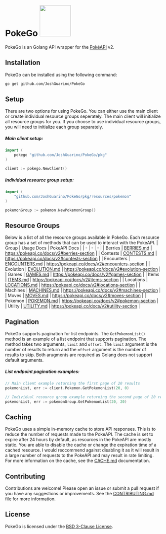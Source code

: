 # PokeGo <a href="https://pokeapi.co/api/v2/pokemon/charmander"><img src='https://veekun.com/dex/media/pokemon/global-link/4.png' height=100px/></a>

PokeGo is an Golang API wrapper for the [PokéAPI](https://pokeapi.co/) v2.

## Installation

PokeGo can be installed using the following command:

```bash
go get github.com/JoshGuarino/PokeGo
```

## Setup

There are two options for using PokeGo. You can either use the main client or create individual resource groups seperately.
The main client will initialize all resource groups for you. If you choose to use individual resource groups,
you will need to initialize each group separately.

##### Main client setup:

```go
import (
    pokego "github.com/JoshGuarino/PokeGo/pkg"
)

client := pokego.NewClient()
```

##### Individual resource group setup:

```go
import (
    "github.com/JoshGuarino/PokeGo/pkg/resources/pokemon"
)

pokemonGroup := pokemon.NewPokemonGroup()
```

## Resource Groups

Below is a list of all the resource groups available in PokeGo. Each resource group has a set of methods that can be used to interact with the PokeAPI.
| Group | Usage Docs | PokeAPI Docs |
| - | - | - |
| Berries | [BERRIES.md](docs/BERRIES.md) | https://pokeapi.co/docs/v2#berries-section |
| Contests | [CONTESTS.md](docs/CONTESTS.md) | https://pokeapi.co/docs/v2#contests-section |
| Encounters | [ENCOUNTERS.md](docs/ENCOUNTERS.md) | https://pokeapi.co/docs/v2#encounters-section |
| Evolution | [EVOLUTION.md](docs/EVOLUTION.md) | https://pokeapi.co/docs/v2#evolution-section |
| Games | [GAMES.md](docs/GAMES.md) | https://pokeapi.co/docs/v2#games-section |
| Items | [ITEMS.md](docs/ITEMS.md) | https://pokeapi.co/docs/v2#items-section |
| Locations | [LOCATIONS.md](docs/LOCATIONS.md) | https://pokeapi.co/docs/v2#locations-section |
| Machines | [MACHINES.md](docs/MACHINES.md) | https://pokeapi.co/docs/v2#machines-section |
| Moves | [MOVES.md](docs/MOVES.md) | https://pokeapi.co/docs/v2#moves-section |
| Pokemon | [POKEMON.md](docs/POKEMON.md) | https://pokeapi.co/docs/v2#pokemon-section |
| Utility | [UTILITY.md](docs/UTILITY.md) | https://pokeapi.co/docs/v2#utility-section |

## Pagination

PokeGo supports pagination for list endpoints. The `GetPokemonList()` method is an example of a list endpoint that supports pagination.
The method takes two arguments, `limit` and `offset`. The `limit` argument is the number of results to return and the `offset` argument
is the number of results to skip. Both arugments are required as Golang does not support default arguments.

##### List endpoint pagination examples:

```go
// Main client example returning the first page of 20 results
pokemonList, err := client.Pokemon.GetPokemonList(20, 0)

// Individual resource group example returning the second page of 20 results
pokemonList, err := pokemonGroup.GetPokemonList(20, 20)
```

## Caching

PokeGo uses a simple in-memory cache to store API responses. This is to reduce the number of requests made to the PokeAPI.
The cache is set to expire after 24 hours by default, as resources in the PokeAPI are mostly static.
You are able to disable the cache or change the expiration time of a cached resource.
I would reccommend against disabling it as it will result in a large number of requests to the PokeAPI and may result in rate limiting.
For more information on the cache, see the [CACHE.md](docs/CACHE.md) documentation.

## Contributing

Contributions are welcome! Please open an issue or submit a pull request if you have any suggestions or improvements.
See the [CONTRIBUTING.md](CONTRIBUTING.md) file for more information.

## License

PokeGo is licensed under the [BSD 3-Clause License](LICENSE).

